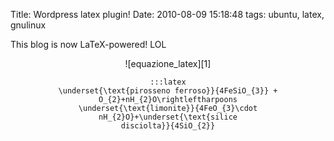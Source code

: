 Title: Wordpress latex plugin!
Date:  2010-08-09 15:18:48
tags: ubuntu, latex, gnulinux

This blog is now LaTeX-powered! LOL


<center>![equazione_latex][1]

    :::latex
	\underset{\text{pirosseno ferroso}}{4FeSiO_{3}} + O_{2}+nH_{2}O\rightleftharpoons
	\underset{\text{limonite}}{4FeO_{3}\cdot nH_{2}O}+\underset{\text{silice
	disciolta}}{4SiO_{2}}

   [1]: http://dl.dropbox.com/u/369614/blog/img_red/equation.png


